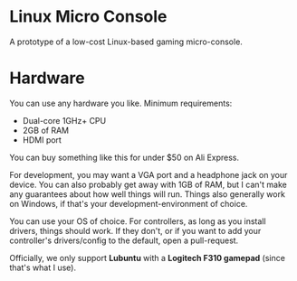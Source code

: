 # Linux Micro Console
A prototype of a low-cost Linux-based gaming micro-console.

# Hardware

You can use any hardware you like. Minimum requirements:

- Dual-core 1GHz+ CPU
- 2GB of RAM
- HDMI port

You can buy something like this for under $50 on Ali Express.

For development, you may want a VGA port and a headphone jack on your device.  You can also probably get away with 1GB of RAM, but I can't make any guarantees about how well things will run. Things also generally work on Windows, if that's your development-environment of choice.

You can use your OS of choice. For controllers, as long as you install drivers, things should work. If they don't, or if you want to add your controller's drivers/config to the default, open a pull-request. 

Officially, we only support **Lubuntu** with a **Logitech F310 gamepad** (since that's what I use).
